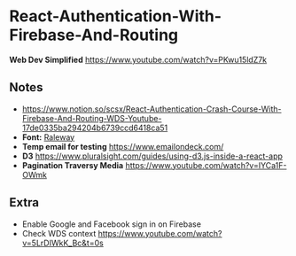 # React-Authentication-With-Firebase-And-Routing
**Web Dev Simplified**
https://www.youtube.com/watch?v=PKwu15ldZ7k

## Notes
- https://www.notion.so/scsx/React-Authentication-Crash-Course-With-Firebase-And-Routing-WDS-Youtube-17de0335ba294204b6739ccd6418ca51
- **Font:** [Raleway](https://fonts.google.com/specimen/Raleway)
- **Temp email for testing** https://www.emailondeck.com/ 
- **D3** https://www.pluralsight.com/guides/using-d3.js-inside-a-react-app
- **Pagination Traversy Media** https://www.youtube.com/watch?v=IYCa1F-OWmk

## Extra
- Enable Google and Facebook sign in on Firebase
- Check WDS context https://www.youtube.com/watch?v=5LrDIWkK_Bc&t=0s
